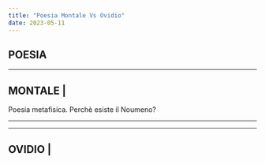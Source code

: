 ```yaml
---
title: "Poesia Montale Vs Ovidio"
date: 2023-05-11
---
```

POESIA
----------------------------------------

---------	
MONTALE |      
---------	
Poesia metafisica. Perchè esiste il Noumeno?
	
	
--------------------------------------------------------------------------------------------------------
	
	
	
---------	
OVIDIO  |
---------	



